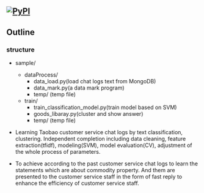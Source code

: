 [![PyPI](https://img.shields.io/pypi/pyversions/Django.svg)]()
---

## Outline

### structure 
 - sample/
    - dataProcess/
        - data_load.py(load chat logs text from MongoDB)
        - data_mark.py(a data mark program)
        - temp/ (temp file)
    - train/
        - train_classification_model.py(train model based on SVM)
        - goods_libaray.py(cluster and show answer)
        - temp/ (temp file)



- Learning Taobao customer service chat logs by text classification, clustering. Independent completion including data cleaning, feature extraction(tfidf), modeling(SVM), model evaluation(CV), adjustment of the whole process of parameters.

- To achieve according to the past customer service chat logs to learn the statements which are about commodity property. And them are presented to the customer service staff in the form of fast reply to enhance the efficiency of customer service staff.




